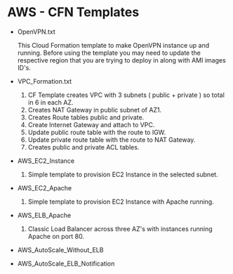 # AWS - CFN Templates

- OpenVPN.txt

	This Cloud Formation template to make OpenVPN instance up and running.
	Before using the template you may need to update the respective region that you are trying to deploy in along with AMI images ID's.

- VPC_Formation.txt
	1) CF Template creates VPC with 3 subnets ( public + private ) so total in 6 in each AZ.
	2) Creates NAT Gateway in public subnet of AZ1.
	3) Creates Route tables public and private.
	4) Create Internet Gateway and attach to VPC.
	5) Update public route table with the route to IGW.
	6) Update private route table with the route to NAT Gateway.
	7) Creates public and private ACL tables.
	
- AWS_EC2_Instance
	1) Simple template to provision EC2 Instance in the selected subnet.
	
- AWS_EC2_Apache
	1) Simple template to provision EC2 Instance with Apache running.
	
- AWS_ELB_Apache
	1) Classic Load Balancer across three AZ's with instances running Apache on port 80.

- AWS_AutoScale_Without_ELB

- AWS_AutoScale_ELB_Notification
